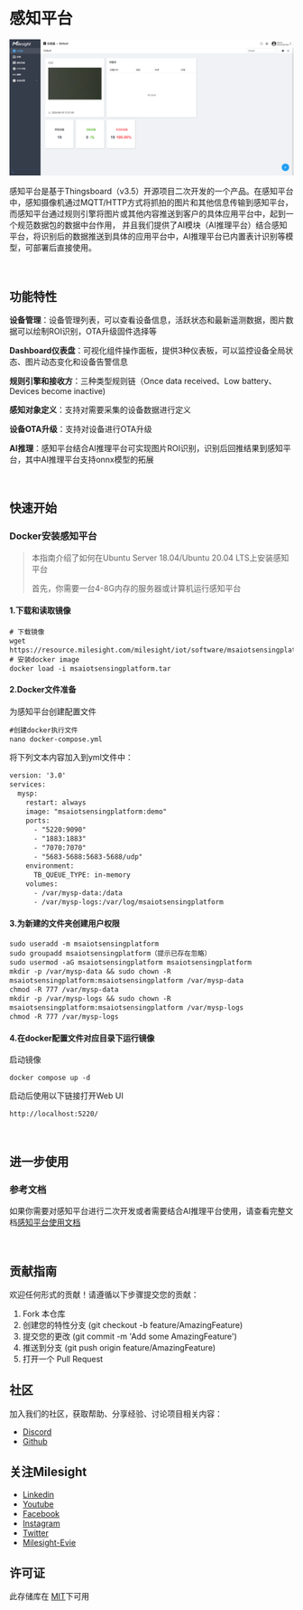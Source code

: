 # 感知平台 

![4acb54a49175fc2c38a9a2b1c8b8bd4c.png](4acb54a49175fc2c38a9a2b1c8b8bd4c.png)

感知平台是基于Thingsboard（v3.5）开源项目二次开发的一个产品。在感知平台中，感知摄像机通过MQTT/HTTP方式将抓拍的图片和其他信息传输到感知平台，
而感知平台通过规则引擎将图片或其他内容推送到客户的具体应用平台中，起到一个规范数据包的数据中台作用，
并且我们提供了AI模块（AI推理平台）结合感知平台，将识别后的数据推送到具体的应用平台中，AI推理平台已内置表计识别等模型，可部署后直接使用。

<br/>

## 功能特性

**设备管理**：设备管理列表，可以查看设备信息，活跃状态和最新遥测数据，图片数据可以绘制ROI识别，OTA升级固件选择等

**Dashboard仪表盘**：可视化组件操作面板，提供3种仪表板，可以监控设备全局状态、图片动态变化和设备告警信息

**规则引擎和接收方**：三种类型规则链（Once data received、Low battery、Devices become inactive)

**感知对象定义**：支持对需要采集的设备数据进行定义

**设备OTA升级**：支持对设备进行OTA升级

**AI推理**：感知平台结合AI推理平台可实现图片ROI识别，识别后回推结果到感知平台，其中AI推理平台支持onnx模型的拓展

<br/>

## 快速开始

### Docker安装感知平台

> 本指南介绍了如何在Ubuntu Server 18.04/Ubuntu 20.04 LTS上安装感知平台
> 
> 首先，你需要一台4-8G内存的服务器或计算机运行感知平台

#### 1.下载和读取镜像

```
# 下载镜像
wget https://resource.milesight.com/milesight/iot/software/msaiotsensingplatform.tar
# 安装docker image
docker load -i msaiotsensingplatform.tar
```

#### 2.Docker文件准备

为感知平台创建配置文件

```
#创建docker执行文件
nano docker-compose.yml
```

将下列文本内容加入到yml文件中：

```
version: '3.0'
services:
  mysp:
    restart: always
    image: "msaiotsensingplatform:demo"
    ports:
      - "5220:9090"
      - "1883:1883"
      - "7070:7070"
      - "5683-5688:5683-5688/udp"
    environment:
      TB_QUEUE_TYPE: in-memory 
    volumes:
      - /var/mysp-data:/data
      - /var/mysp-logs:/var/log/msaiotsensingplatform
```

#### 3.为新建的文件夹创建用户权限

```
sudo useradd -m msaiotsensingplatform
sudo groupadd msaiotsensingplatform（提示已存在忽略）
sudo usermod -aG msaiotsensingplatform msaiotsensingplatform
mkdir -p /var/mysp-data && sudo chown -R msaiotsensingplatform:msaiotsensingplatform /var/mysp-data
chmod -R 777 /var/mysp-data
mkdir -p /var/mysp-logs && sudo chown -R msaiotsensingplatform:msaiotsensingplatform /var/mysp-logs
chmod -R 777 /var/mysp-logs
```

#### 4.在docker配置文件对应目录下运行镜像

启动镜像

```
docker compose up -d
```

启动后使用以下链接打开Web UI

```
http://localhost:5220/
```

<br/>

## 进一步使用

### 参考文档

如果你需要对感知平台进行二次开发或者需要结合AI推理平台使用，请查看完整文档[感知平台使用文档](https://github.com/1043021051/test/blob/main/%E6%84%9F%E7%9F%A5%E5%B9%B3%E5%8F%B0%E4%BA%8C%E5%BC%80.md)

<br/>

## 贡献指南

欢迎任何形式的贡献！请遵循以下步骤提交您的贡献：

1. Fork 本仓库
2. 创建您的特性分支 (git checkout -b feature/AmazingFeature)
3. 提交您的更改 (git commit -m 'Add some AmazingFeature')
4. 推送到分支 (git push origin feature/AmazingFeature)
5. 打开一个 Pull Request


## 社区

加入我们的社区，获取帮助、分享经验、讨论项目相关内容：

- [Discord](https://discord.gg/vNFxbwfErm "Discord")
- [Github](https://github.com/Milesight-IoT "GitHub")

## 关注Milesight

- [Linkedin](https://www.linkedin.com/company/milesightiot "Linkedin")
- [Youtube](https://www.youtube.com/c/MilesightIoT "Youtube")
- [Facebook](https://www.facebook.com/MilesightIoT "Facebook")
- [Instagram](https://www.instagram.com/milesightiot/ "Instagram")
- [Twitter](https://twitter.com/MilesightIoT "Twitter")
- [Milesight-Evie](https://www.linkedin.com/in/milesight-evie/ "Milesight-Evie")

## 许可证

此存储库在 [MIT](LICENSE)下可用
